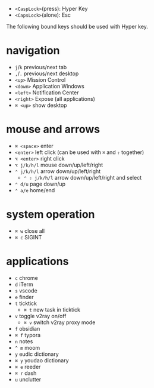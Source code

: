 - `<CaspLock>`(press): Hyper Key
- `<CapsLock>`(alone): Esc

The following bound keys should be used with Hyper key.

# navigation
- `j`/`k` previous/next tab
- `,`/`.` previous/next desktop
- `<up>`  Mission Control
- `<down>`  Application Windows
- `<left>`  Notification Center
- `<right>`  Expose (all applications)
- `⌘ <up>`  show desktop

# mouse and arrows

- `⌘ <space>`  enter
- `<enter>`  left click (can be used with `⌘` and `⇧` together)
- `⌥ <enter>` right click
- `⌥ j/k/h/l`  mouse down/up/left/right
- `⌃ j/k/h/l`  arrow down/up/left/right
    - `⌃ ⇧ j/k/h/l`  arrow down/up/left/right and select
- `⌃ d/u`  page down/up
- `⌃ a/e`  home/end

# system operation

- `⌘ w`  close all
- `⌘ c`  SIGINT

# applications

- `c`  chrome
- `d`  iTerm
- `s`  vscode
- `e`  finder
- `t`  ticktick
    - `⌘ t`  new task in ticktick
- `v`  toggle v2ray on/off
    - `⌘ v`  switch v2ray proxy mode
- `f`  obsidian
- `⌘ f`  typora
- `n`  notes
- `^ m`  moom
- `y`  eudic dictionary
- `⌘ y`  youdao dictionary
- `⌘ e`  reeder
- `⌘ r`  dash
- `u`  unclutter